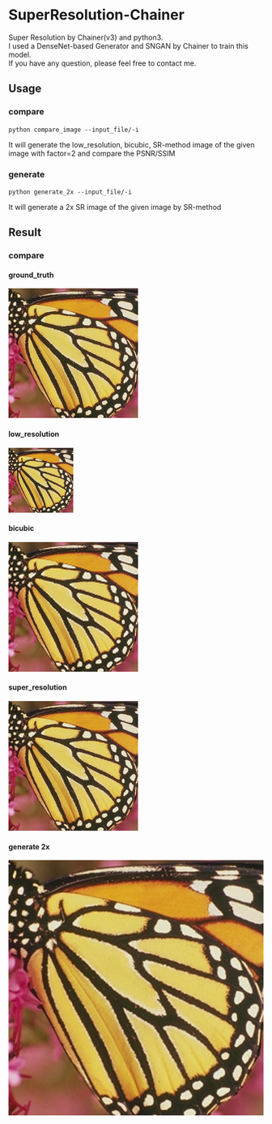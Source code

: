 # SuperResolution-Chainer
Super Resolution by Chainer(v3) and python3.  
I used a DenseNet-based Generator and SNGAN by Chainer to train this model.  
If you have any question, please feel free to contact me.

## Usage

### compare   
```
python compare_image --input_file/-i  
```

It will generate the low_resolution, bicubic, SR-method image of the given image with factor=2 and compare the PSNR/SSIM

### generate  
```
python generate_2x --input_file/-i  
```
It will generate a 2x SR image of the given image by SR-method  

## Result

### compare
#### ground_truth
![image](https://github.com/irasin/SuperResolution-Chainer/blob/master/result/butterfly.png)

#### low_resolution
![image](https://github.com/irasin/SuperResolution-Chainer/blob/master/result/butterfly_low.png)

#### bicubic
![image](https://github.com/irasin/SuperResolution-Chainer/blob/master/result/butterfly_bic.png)

#### super_resolution
![image](https://github.com/irasin/SuperResolution-Chainer/blob/master/result/butterfly_super.png)

#### generate 2x
![image](https://github.com/irasin/SuperResolution-Chainer/blob/master/result/butterfly_super_2x.png)


